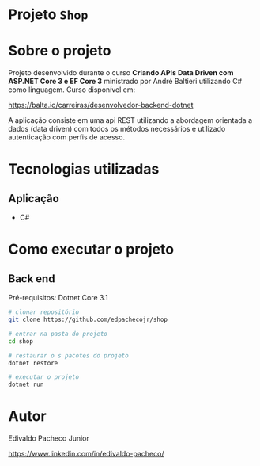 # Projeto `Shop`

# Sobre o projeto

Projeto desenvolvido durante o curso **Criando APIs Data Driven com ASP.NET Core 3 e EF Core 3** ministrado por André Baltieri utilizando C# como linguagem. 
Curso disponível em: 

https://balta.io/carreiras/desenvolvedor-backend-dotnet

A aplicação consiste em uma api REST utilizando a abordagem orientada a dados (data driven) com todos os métodos necessários e utilizado autenticação com perfis de acesso.

# Tecnologias utilizadas
## Aplicação
- C#

# Como executar o projeto

## Back end
Pré-requisitos: Dotnet Core 3.1

```bash
# clonar repositório
git clone https://github.com/edpachecojr/shop

# entrar na pasta do projeto
cd shop

# restaurar o s pacotes do projeto
dotnet restore

# executar o projeto
dotnet run
```

# Autor

Edivaldo Pacheco Junior

https://www.linkedin.com/in/edivaldo-pacheco/

